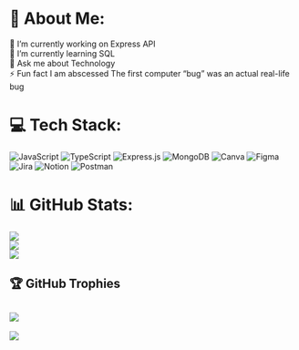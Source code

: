 # 💫 About Me:
🔭 I’m currently working on Express API<br>🌱 I’m currently learning SQL<br>💬 Ask me about Technology<br>⚡ Fun fact I am abscessed The first computer “bug” was an actual real-life bug


# 💻 Tech Stack:
![JavaScript](https://img.shields.io/badge/javascript-%23323330.svg?style=plastic&logo=javascript&logoColor=%23F7DF1E) ![TypeScript](https://img.shields.io/badge/typescript-%23007ACC.svg?style=plastic&logo=typescript&logoColor=white) ![Express.js](https://img.shields.io/badge/express.js-%23404d59.svg?style=plastic&logo=express&logoColor=%2361DAFB) ![MongoDB](https://img.shields.io/badge/MongoDB-%234ea94b.svg?style=plastic&logo=mongodb&logoColor=white) ![Canva](https://img.shields.io/badge/Canva-%2300C4CC.svg?style=plastic&logo=Canva&logoColor=white) 	![Figma](https://img.shields.io/badge/figma-%23F24E1E.svg?style=plastic&logo=figma&logoColor=white) ![Jira](https://img.shields.io/badge/jira-%230A0FFF.svg?style=plastic&logo=jira&logoColor=white) ![Notion](https://img.shields.io/badge/Notion-%23000000.svg?style=plastic&logo=notion&logoColor=white) ![Postman](https://img.shields.io/badge/Postman-FF6C37?style=plastic&logo=postman&logoColor=white)
# 📊 GitHub Stats:
![](https://github-readme-stats.vercel.app/api?username=Pegasusx10&theme=dark&hide_border=false&include_all_commits=false&count_private=false)<br/>
![](https://github-readme-streak-stats.herokuapp.com/?user=Pegasusx10&theme=dark&hide_border=false)<br/>
![](https://github-readme-stats.vercel.app/api/top-langs/?username=Pegasusx10&theme=dark&hide_border=false&include_all_commits=false&count_private=false&layout=compact)

## 🏆 GitHub Trophies
![](https://github-profile-trophy.vercel.app/?username=Pegasusx10&theme=radical&no-frame=false&no-bg=true&margin-w=4)
---
[![](https://visitcount.itsvg.in/api?id=Pegasusx10&icon=0&color=6)](https://visitcount.itsvg.in)
